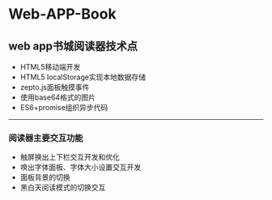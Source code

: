 # Web-APP-Book
## web app书城阅读器技术点
- HTML5移动端开发
- HTML5 localStorage实现本地数据存储
- zepto.js面板触摸事件
- 使用base64格式的图片
- ES6+promise组织异步代码
---
### 阅读器主要交互功能
- 触屏换出上下栏交互开发和优化
- 唤出字体面板、字体大小设置交互开发
- 面板背景的切换
- 黑白天阅读模式的切换交互
